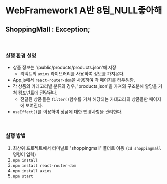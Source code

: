 # WebFramework1 A반 8팀_NULL좋아해

## ShoppingMall : Exception;

<br>

### 실행 환경 설명
- 상품 정보는 '/public/products/products.json'에 저장
  - 리액트의 `axios` 라이브러리를 사용하여 정보를 가져온다.
- App.js에서 `react-router-dom`을 사용하여 각 페이지를 라우팅함.
- 각 상품의 카테고리별 분류의 경우, 'products.json'을 가져와 구조분해 할당을 거쳐 컴포넌트에 전달된다.
  - 전달된 상품들은 `filter()`함수를 거쳐 해당되는 카테고리의 상품들만 페이지에 보여진다.
- `useEffect()`를 이용하여 상품에 대한 변경사항을 관리한다.


<br>


### 실행 방법
1. 최상위 프로젝트에서 터미널로 "shoppingmall" 폴더로 이동 (`cd shoppingmall` 명령어 입력)
2. `npm install`
3. `npm install react-router-dom`
4. `npm install axios`
5. `npm start`


